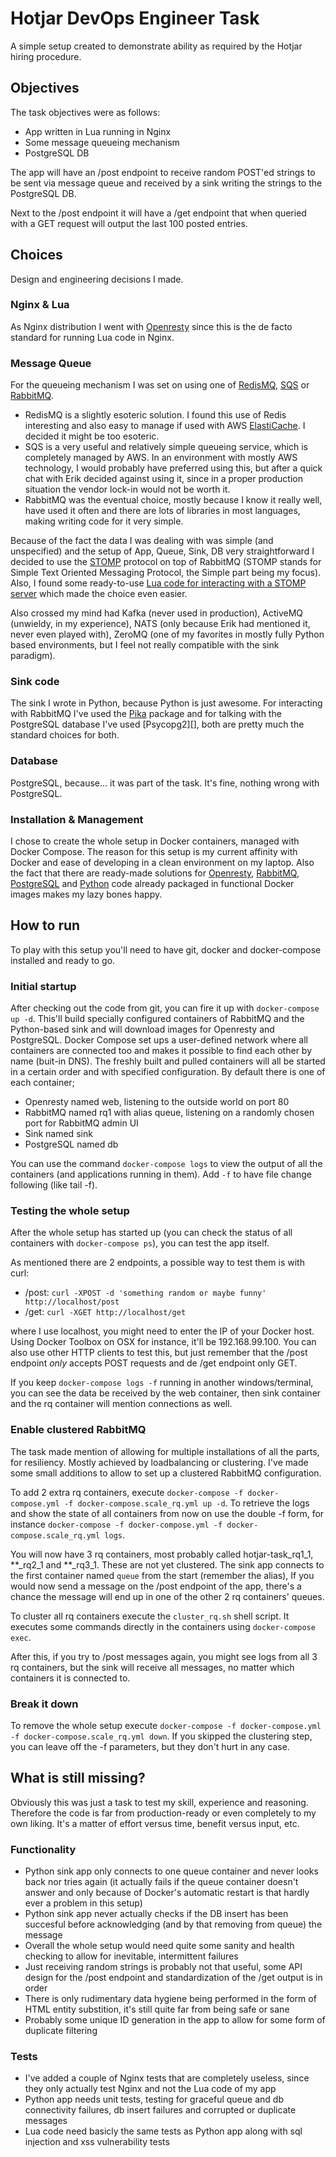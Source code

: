 # Hotjar DevOps Engineer Task

A simple setup created to demonstrate ability as required by the Hotjar hiring procedure.

## Objectives

The task objectives were as follows:

* App written in Lua running in Nginx
* Some message queueing mechanism
* PostgreSQL DB

The app will have an /post endpoint to receive random POST'ed strings to be sent via message queue and received by a sink writing the strings to the PostgreSQL DB.

Next to the /post endpoint it will have a /get endpoint that when queried with a GET request will output the last 100 posted entries.

## Choices

Design and engineering decisions I made.

### Nginx & Lua

As Nginx distribution I went with [Openresty][] since this is the de facto standard for running Lua code in Nginx.

[openresty]: https://openresty.org/en/

### Message Queue

For the queueing mechanism I was set on using one of [RedisMQ][], [SQS][] or [RabbitMQ][].

- RedisMQ is a slightly esoteric solution. I found this use of Redis interesting and also easy to manage if used with AWS [ElastiCache][]. I decided it might be too esoteric.
- SQS is a very useful and relatively simple queueing service, which is completely managed by AWS. In an environment with mostly AWS technology, I would probably have preferred using this, but after a quick chat with Erik decided against using it, since in a proper production situation the vendor lock-in would not be worth it.
- RabbitMQ was the eventual choice, mostly because I know it really well, have used it often and there are lots of libraries in most languages, making writing code for it very simple.

Because of the fact the data I was dealing with was simple (and unspecified) and the setup of App, Queue, Sink, DB very straightforward I decided to use the [STOMP][] protocol on top of RabbitMQ (STOMP stands for Simple Text Oriented Messaging Protocol, the Simple part being my focus). Also, I found some ready-to-use [Lua code for interacting with a STOMP server][rabbitmqstomp] which made the choice even easier.

Also crossed my mind had Kafka (never used in production), ActiveMQ (unwieldy, in my experience), NATS (only because Erik had mentioned it, never even played with), ZeroMQ (one of my favorites in mostly fully Python based environments, but I feel not really compatible with the sink paradigm).

[redismq]: https://github.com/adjust/redismq
[sqs]: https://aws.amazon.com/sqs/
[rabbitmq]: https://www.rabbitmq.com/
[elasticache]: https://aws.amazon.com/elasticache/faqs/#redis-features
[stomp]: http://stomp.github.io/
[rabbitmqstomp]: https://github.com/wingify/lua-resty-rabbitmqstomp

### Sink code

The sink I wrote in Python, because Python is just awesome. 
For interacting with RabbitMQ I've used the [Pika][] package and for talking with the PostgreSQL database I've used [Psycopg2][], both are pretty much the standard choices for both.

[pika]: http://pika.readthedocs.io/
[psychopg2]: http://initd.org/psycopg/

### Database

PostgreSQL, because... it was part of the task. It's fine, nothing wrong with PostgreSQL.

### Installation & Management

I chose to create the whole setup in Docker containers, managed with Docker Compose. The reason for this setup is my current affinity with Docker and ease of developing in a clean environment on my laptop. Also the fact that there are ready-made solutions for [Openresty][docker-openresty], [RabbitMQ][docker-rabbitmq], [PostgreSQL][docker-postgresql] and [Python][docker-python] code already packaged in functional Docker images makes my lazy bones happy.

[docker-openresty]: https://hub.docker.com/r/ficusio/openresty/
[docker-rabbitmq]: https://hub.docker.com/_/rabbitmq/
[docker-postgresql]: https://hub.docker.com/_/postgres/
[docker-python]: https://hub.docker.com/_/python/

## How to run

To play with this setup you'll need to have git, docker and docker-compose installed and ready to go.

### Initial startup

After checking out the code from git, you can fire it up with `docker-compose up -d`. This'll build specially configured containers of RabbitMQ and the Python-based sink and will download images for Openresty and PostgreSQL.
Docker Compose set ups a user-defined network where all containers are connected too and makes it possible to find each other by name (buit-in DNS).
The freshly built and pulled containers will all be started in a certain order and with specified configuration.
By default there is one of each container;

- Openresty named web, listening to the outside world on port 80
- RabbitMQ named rq1 with alias queue, listening on a randomly chosen port for RabbitMQ admin UI
- Sink named sink
- PostgreSQL named db

You can use the command `docker-compose logs` to view the output of all the containers (and applications running in them). Add `-f` to have file change following (like tail -f).

### Testing the whole setup

After the whole setup has started up (you can check the status of all containers with `docker-compose ps`), you can test the app itself.

As mentioned there are 2 endpoints, a possible way to test them is with curl:

- /post: `curl -XPOST -d 'something random or maybe funny' http://localhost/post`
- /get: `curl -XGET http://localhost/get`

where I use localhost, you might need to enter the IP of your Docker host. Using Docker Toolbox on OSX for instance, it'll be 192.168.99.100.
You can also use other HTTP clients to test this, but just remember that the /post endpoint _only_ accepts POST requests and de /get endpoint only GET.

If you keep `docker-compose logs -f` running in another windows/terminal, you can see the data be received by the web container, then sink container and the rq container will mention connections as well.

### Enable clustered RabbitMQ

The task made mention of allowing for multiple installations of all the parts, for resiliency. Mostly achieved by loadbalancing or clustering.
I've made some small additions to allow to set up a clustered RabbitMQ configuration.

To add 2 extra rq containers, execute `docker-compose -f docker-compose.yml -f docker-compose.scale_rq.yml up -d`. To retrieve the logs and show the state of all containers from now on use the double -f form, for instance `docker-compose -f docker-compose.yml -f docker-compose.scale_rq.yml logs`.

You will now have 3 rq containers, most probably called hotjar-task_rq1_1, **_rq2_1 and **_rq3_1. These are not yet clustered. The sink app connects to the first container named `queue` from the start (remember the alias), If you would now send a message on the /post endpoint of the app, there's a chance the message will end up in one of the other 2 rq containers' queues.

To cluster all rq containers execute the `cluster_rq.sh` shell script. It executes some commands directly in the containers using `docker-compose exec`.

After this, if you try to /post messages again, you might see logs from all 3 rq containers, but the sink will receive all messages, no matter which containers it is connected to.

### Break it down

To remove the whole setup execute `docker-compose -f docker-compose.yml -f docker-compose.scale_rq.yml down`. If you skipped the clustering step, you can leave off the -f parameters, but they don't hurt in any case.

## What is still missing?

Obviously this was just a task to test my skill, experience and reasoning. Therefore the code is far from production-ready or even completely to my own liking. It's a matter of effort versus time, benefit versus input, etc.

### Functionality

- Python sink app only connects to one queue container and never looks back nor tries again (it actually fails if the queue container doesn't answer and only because of Docker's automatic restart is that hardly ever a problem in this setup)
- Python sink app never actually checks if the DB insert has been succesful before acknowledging (and by that removing from queue) the message
- Overall the whole setup would need quite some sanity and health checking to allow for inevitable, intermittent failures
- Just receiving random strings is probably not that useful, some API design for the /post endpoint and standardization of the /get output is in order
- There is only rudimentary data hygiene being performed in the form of HTML entity substition, it's still quite far from being safe or sane
- Probably some unique ID generation in the app to allow for some form of duplicate filtering

### Tests

- I've added a couple of Nginx tests that are completely useless, since they only actually test Nginx and not the Lua code of my app
- Python app needs unit tests, testing for graceful queue and db connectivity failures, db insert failures and corrupted or duplicate messages
- Lua code need basicly the same tests as Python app along with sql injection and xss vulnerability tests
